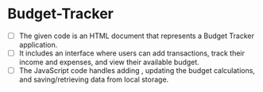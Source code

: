 # Budget-Tracker

- [ ]  The given code is an HTML document that represents a Budget Tracker application.
- [ ]  It includes an interface where users can add transactions, track their income and expenses, and view their available budget.
- [ ]  The JavaScript code handles adding , updating the budget calculations,  and saving/retrieving data from local storage. 
